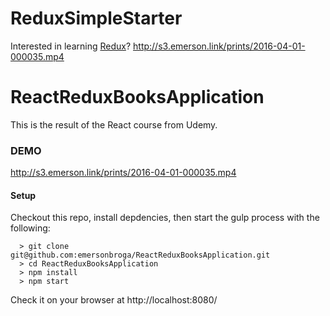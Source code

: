 # ReduxSimpleStarter

Interested in learning [Redux](https://www.udemy.com/react-redux/)?
http://s3.emerson.link/prints/2016-04-01-000035.mp4


# ReactReduxBooksApplication

This is the result of the React course from Udemy. 

### DEMO ###

http://s3.emerson.link/prints/2016-04-01-000035.mp4

#### Setup #####
Checkout this repo, install depdencies, then start the gulp process with the following:

```
  > git clone git@github.com:emersonbroga/ReactReduxBooksApplication.git
  > cd ReactReduxBooksApplication
  > npm install
  > npm start
```

Check it on your browser at http://localhost:8080/